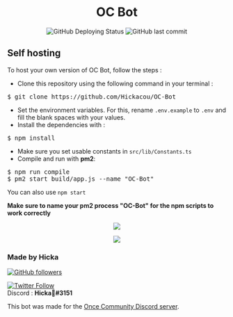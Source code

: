 <div align="center">
<h1>OC Bot</h1>
<img alt="GitHub Deploying Status" src="https://github.com/Hickacou/OC-Bot/workflows/Deploy/badge.svg">    
<img alt="GitHub last commit" src="https://img.shields.io/github/last-commit/Hickacou/OC-Bot">
</div>
<h2>Self hosting</h2>
To host your own version of OC Bot, follow the steps : 

 - Clone this repository using the following command in your terminal :
<pre>
$ git clone https://github.com/Hickacou/OC-Bot
</pre>
- Set the environment variables. For this, rename <code>.env.example</code> to <code>.env</code> and fill the blank spaces with your values.
- Install the dependencies with : 
<pre>
$ npm install
</pre>
- Make sure you set usable constants in <code>src/lib/Constants.ts</code>
- Compile and run with <b>pm2</b>:
<pre>
$ npm run compile
$ pm2 start build/app.js --name "OC-Bot"
</pre>
You can also use <code>npm start</code>

<b>Make sure to name your pm2 process "OC-Bot" for the npm scripts to work correctly</b>

<div align="center">
<a href="https://forthebadge.com" target="_blank"><img src="https://forthebadge.com/images/badges/made-with-typescript.svg" /></a>

<a href="https://forthebadge.com" target="_blank"><img src="https://forthebadge.com/images/badges/powered-by-water.svg" /></a>
</div>
<h3>Made by Hicka</h3>
<a href="https://github.com/Hickacou" target="_blank"><img alt="GitHub followers" src="https://img.shields.io/github/followers/Hickacou?style=social"></a>

<a href="https://twitter.com/puddingmangue" target="_blank"><img alt="Twitter Follow" src="https://img.shields.io/twitter/follow/puddingmangue?style=social"></a>
<br>
Discord : **Hicka🍡#3151**

This bot was made for the <a href="https://discord.gg/oncecommunity" target="_blank">Once Community Discord server</a>.
